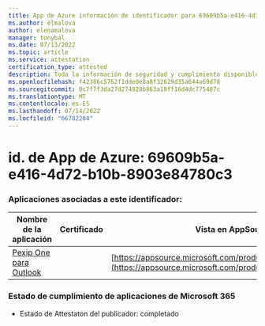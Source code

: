 ```yaml
---
title: App de Azure información de identificador para 69609b5a-e416-4d72-b10b-8903e84780c3
ms.author: elmalova
author: elenamalova
manager: tonybal
ms.date: 07/13/2022
ms.topic: article
ms.service: attestation
certification_type: attested
description: Toda la información de seguridad y cumplimiento disponible para 69609b5a-e416-4d72-b10b-8903e84780c3.
ms.openlocfilehash: f42386c5762f1dde0e8a8f32629d35a644a69d78
ms.sourcegitcommit: 0c7f7f3da27d274928b863a18ff16d4dc775487c
ms.translationtype: MT
ms.contentlocale: es-ES
ms.lasthandoff: 07/14/2022
ms.locfileid: "66782204"
---
```

# <a name="azure-app-id-69609b5a-e416-4d72-b10b-8903e84780c3"></a>id. de App de Azure: 69609b5a-e416-4d72-b10b-8903e84780c3


### <a name="apps-associated-with-this-id"></a>Aplicaciones asociadas a este identificador:
| **Nombre de la aplicación** | **Certificado** | **Vista en AppSource** |
|--------------|---------------|-----------------------|
| [Pexip One para Outlook](../forward/WA200003137.md) |  | [https://appsource.microsoft.com/product/office/WA200003137](https://appsource.microsoft.com/product/office/WA200003137) |

### <a name="microsoft-365-app-compliance-status"></a>Estado de cumplimiento de aplicaciones de Microsoft 365
- Estado de Attestaton del publicador: completado
